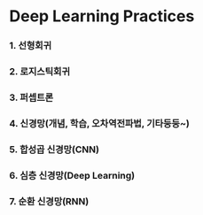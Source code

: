 # Deep Learning Practices

### 1. 선형회귀
### 2. 로지스틱회귀
### 3. 퍼셉트론
### 4. 신경망(개념, 학습, 오차역전파법, 기타둥둥~)
### 5. 합성곱 신경망(CNN)
### 6. 심층 신경망(Deep Learning)
### 7. 순환 신경망(RNN)




